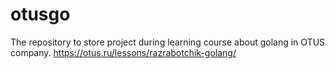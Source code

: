 # otusgo
The repository to store project during learning course about golang in OTUS company. https://otus.ru/lessons/razrabotchik-golang/

